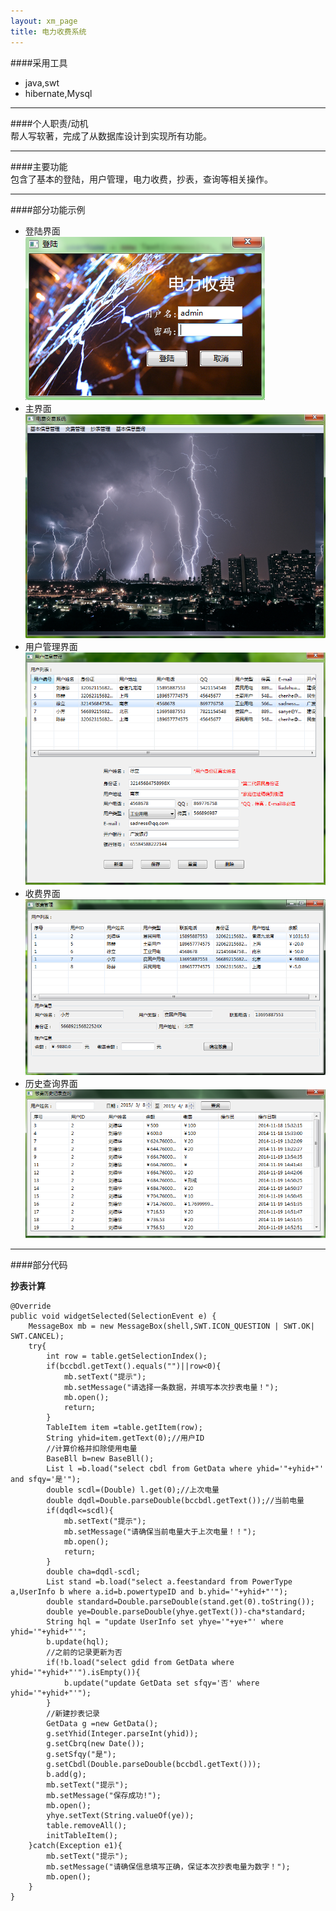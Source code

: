 ```yaml
---
layout: xm_page
title: 电力收费系统
---
```

####采用工具               
- java,swt
- hibernate,Mysql           

***         

####个人职责/动机              
帮人写软著，完成了从数据库设计到实现所有功能。            

***        

####主要功能                
包含了基本的登陆，用户管理，电力收费，抄表，查询等相关操作。          

***          

####部分功能示例          
- 登陆界面            
![login](/img/ETMS/login.png)      
- 主界面     
![login](/img/ETMS/main.png)      
- 用户管理界面       
![login](/img/ETMS/user.png)       
- 收费界面      
![login](/img/ETMS/charge.png)       
- 历史查询界面      
![login](/img/ETMS/jiaofei.png)       

***      
    
####部分代码      

**抄表计算**           
           
> 
    @Override
    public void widgetSelected(SelectionEvent e) {
    	MessageBox mb = new MessageBox(shell,SWT.ICON_QUESTION | SWT.OK| SWT.CANCEL);
    	try{
    		int row = table.getSelectionIndex();
    		if(bccbdl.getText().equals("")||row<0){
    			mb.setText("提示");
    			mb.setMessage("请选择一条数据，并填写本次抄表电量！");
    			mb.open();
    			return;
    		}
    		TableItem item =table.getItem(row);
    		String yhid=item.getText(0);//用户ID
    		//计算价格并扣除使用电量
    		BaseBll b=new BaseBll();
    		List l =b.load("select cbdl from GetData where yhid='"+yhid+"' and sfqy='是'");
    		double scdl=(Double) l.get(0);//上次电量
    		double dqdl=Double.parseDouble(bccbdl.getText());//当前电量
    		if(dqdl<=scdl){
    			mb.setText("提示");
    			mb.setMessage("请确保当前电量大于上次电量！！");
    			mb.open();
    			return;
    		}
    		double cha=dqdl-scdl;
    		List stand =b.load("select a.feestandard from PowerType a,UserInfo b where a.id=b.powertypeID and b.yhid='"+yhid+"'");
    		double standard=Double.parseDouble(stand.get(0).toString());
    		double ye=Double.parseDouble(yhye.getText())-cha*standard;
    		String hql = "update UserInfo set yhye='"+ye+"' where yhid='"+yhid+"'";
    		b.update(hql);
    		//之前的记录更新为否
    		if(!b.load("select gdid from GetData where yhid='"+yhid+"'").isEmpty()){
    			b.update("update GetData set sfqy='否' where yhid='"+yhid+"'");
    		}
    		//新建抄表记录
    		GetData g =new GetData();
    		g.setYhid(Integer.parseInt(yhid));
    		g.setCbrq(new Date());
    		g.setSfqy("是");
    		g.setCbdl(Double.parseDouble(bccbdl.getText()));
    		b.add(g);
    		mb.setText("提示");
    		mb.setMessage("保存成功!");
    		mb.open();
    		yhye.setText(String.valueOf(ye));
    		table.removeAll();
    		initTableItem();
    	}catch(Exception e1){
    		mb.setText("提示");
    		mb.setMessage("请确保信息填写正确，保证本次抄表电量为数字！");
    		mb.open();
    	}
    }
